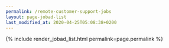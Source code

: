 ```yaml
---
permalink: /remote-customer-support-jobs
layout: page-jobad-list
last_modified_at: 2020-04-25T05:08:38+0200
---
```

{% include render_jobad_list.html permalink=page.permalink %}
